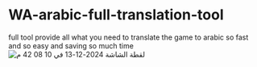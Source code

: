 # WA-arabic-full-translation-tool
full tool provide all what you need to translate the game to arabic so fast and so easy and saving so much time 
![‏لقطة الشاشة 2024-12-13 في 10 08 42 م](https://github.com/user-attachments/assets/c71874e1-dfe2-4041-8c0e-f8e625c51d0c)



